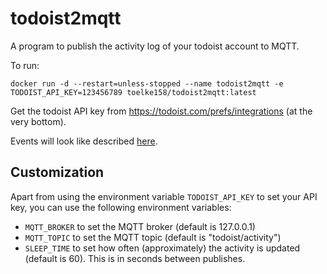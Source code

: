 # todoist2mqtt
A program to publish the activity log of your todoist account to MQTT.

To run:

```
docker run -d --restart=unless-stopped --name todoist2mqtt -e TODOIST_API_KEY=123456789 toelke158/todoist2mqtt:latest
```

Get the todoist API key from https://todoist.com/prefs/integrations (at the very bottom).

Events will look like described [here](https://developer.todoist.com/sync/v8/#activity).

## Customization

Apart from using the environment variable `TODOIST_API_KEY` to set your API key, you can use the following environment variables:

* `MQTT_BROKER` to set the MQTT broker (default is 127.0.0.1)
* `MQTT_TOPIC` to set the MQTT topic (default is "todoist/activity")
* `SLEEP_TIME` to set how often (approximately) the activity is updated (default is 60). This is in seconds between publishes.
